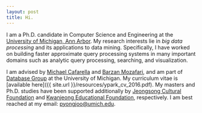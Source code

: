 ```yaml
---
layout: post
title: Hi.
---
```


<!--<img src="{{ site.url }}/resources/profile-photo.jpg" width="200px" height="200px"
 class="clip-circle" />-->

I am a Ph.D. candidate in Computer Science and Engineering at the [University of
Michigan, Ann Arbor](http://cse.umich.edu/).
My research interests lie in *big data processing* and its
applications to data mining. Specifically, I have worked on building faster
approximate query processing systems in many important domains such as analytic
query processing, searching, and visualization.

I am advised by [Michael Cafarella](http://web.eecs.umich.edu/~michjc/)
and [Barzan Mozafari](http://web.eecs.umich.edu/~mozafari/), and am part
of [Database Group](http://dbgroup.eecs.umich.edu/) at the University
of Michigan. My curriculum vitae is [available here]({{ site.url }}/resources/ypark_cv_2016.pdf).
My masters and Ph.D. studies have been supported additionally by
[Jeongsong Cultural Foundation](http://www.jeongsong.co.kr/) and
[Kwanjeong Educational Foundation](http://en.ikef.or.kr/), respectively.
I am best reached at my email: pyongjoo@umich.edu.

